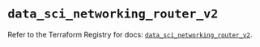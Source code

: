 # `data_sci_networking_router_v2`

Refer to the Terraform Registry for docs: [`data_sci_networking_router_v2`](https://registry.terraform.io/providers/sap-cloud-infrastructure/sci/2.2.1/docs/data-sources/networking_router_v2).
